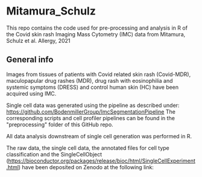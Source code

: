# Mitamura_Schulz

This repo contains the code used for pre-processing and analysis in R of the Covid skin rash Imaging Mass Cytometry (IMC) data from Mitamura, Schulz et al. Allergy, 2021

## General info

Images from tissues of patients with Covid related skin rash (Covid-MDR), maculopapular drug rashes (MDR), drug rash with eosinophilia and systemic symptoms (DRESS) and control human skin (HC) have been acquired using IMC.

Single cell data was generated using the pipeline as described under: https://github.com/BodenmillerGroup/ImcSegmentationPipeline
The corresponding scripts and cell profiler pipelines can be found in the "preprocessing" folder of this GitHub repo.

All data analysis downstream of single cell generation was performed in R.

The raw data, the single cell data, the annotated files for cell type classification and the SingleCellObject (https://bioconductor.org/packages/release/bioc/html/SingleCellExperiment.html) have been deposited on Zenodo at the following link:
